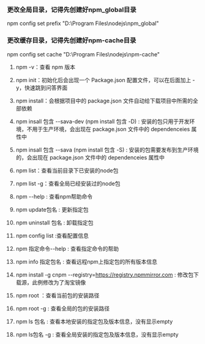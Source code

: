 ### 更改全局目录，记得先创建好npm_global目录
npm config set prefix "D:\Program Files\nodejs\npm_global"

### 更改缓存目录，记得先创建好npm-cache目录
npm config set cache "D:\Program Files\nodejs\npm-cache"

1. npm -v：查看 npm 版本

2. npm init：初始化后会出现一个 Package.json 配置文件，可以在后面加上 -y，快速跳到问答界面

3. npm install：会根据项目中的 package.json 文件自动给下载项目中所需的全部依赖

4. npm insall 包含 --sava-dev (npm install 包含 -D) : 安装的包只用于开发环境，不用于生产环境，会出现在 package.json 文件中的 dependenceies 属性中

5. npm insall 包含 --sava (npm install 包含 -S) :  安装的包需要发布到生产环境的，会出现在 package.json 文件中的 dependenceies 属性中

6. npm list：查看当前目录下已安装的node包

7. npm list -g：查看全局已经安装过的node包

8. npm --help : 查看npm帮助命令

9. npm update包名 : 更新指定包

10. npm uninstall 包名 : 卸载指定包

11. npm config list  :查看配置信息

12. npm 指定命令--help : 查看指定命令的帮助

13. npm info 指定包名 : 查看远程npm上指定包的所有版本信息

14. npm install -g cnpm --registry=https://registry.npmmirror.com : 修改包下载源，此例修改为了淘宝镜像

15. npm root ：查看当前包的安装路径

16. npm root -g : 查看全局的包的安装路径

17. npm ls 包名 : 查看本地安装的指定包及版本信息，没有显示empty

18. npm ls包名 -g : 查看全局安装的指定包及版本信息，没有显示empty
